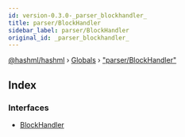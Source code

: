 ```yaml
---
id: version-0.3.0-_parser_blockhandler_
title: parser/BlockHandler
sidebar_label: parser/BlockHandler
original_id: _parser_blockhandler_
---
```


[@hashml/hashml](../index.md) › [Globals](../globals.md) › ["parser/BlockHandler"](_parser_blockhandler_.md)

## Index

### Interfaces

* [BlockHandler](../interfaces/_parser_blockhandler_.blockhandler.md)
